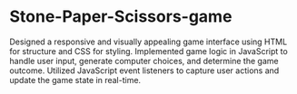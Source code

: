 # Stone-Paper-Scissors-game
Designed a responsive and visually appealing game interface using HTML for structure and CSS for styling. Implemented game logic in JavaScript to handle user input, generate computer choices, and determine the game outcome. Utilized JavaScript event listeners to capture user actions and update the game state in real-time.
